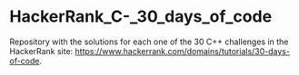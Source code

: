 # HackerRank_C-_30_days_of_code
Repository with the solutions for each one of the 30 C++ challenges in the HackerRank site: https://www.hackerrank.com/domains/tutorials/30-days-of-code.
